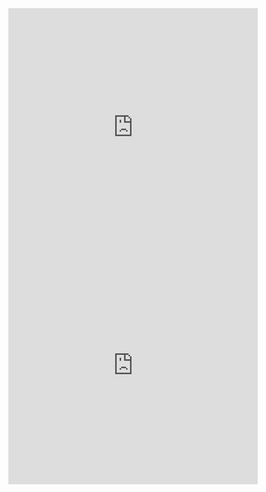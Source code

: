 <iframe src="https://cdn.flipsnack.com/widget/v2/widget.html?hash=xnfr0qlcjl" width="100%" height="480" seamless="seamless" scrolling="no" frameBorder="0" allowFullScreen></iframe>


<iframe src="https://cdn.flipsnack.com/widget/v2/widget.html?hash=198gls5tk5" width="100%" height="480" seamless="seamless" scrolling="no" frameBorder="0" allowFullScreen></iframe>

